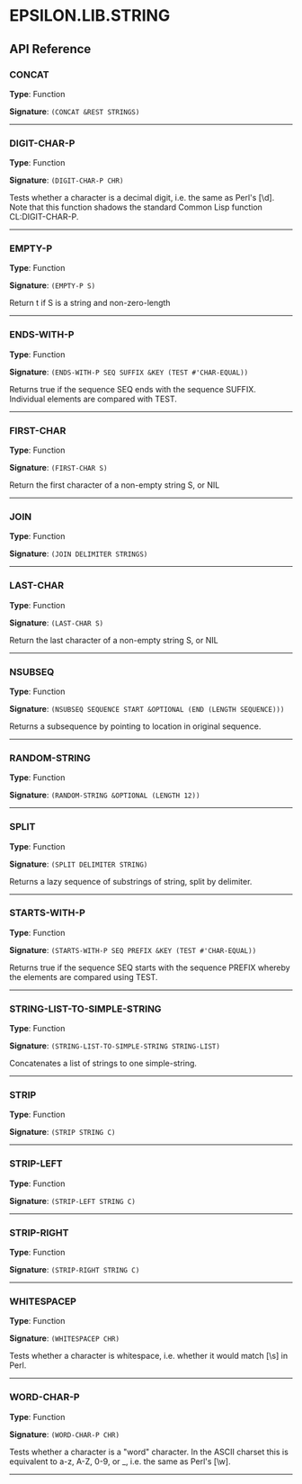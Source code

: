 # EPSILON.LIB.STRING

## API Reference

### CONCAT

**Type**: Function

**Signature**: `(CONCAT &REST STRINGS)`

---

### DIGIT-CHAR-P

**Type**: Function

**Signature**: `(DIGIT-CHAR-P CHR)`

Tests whether a character is a decimal digit, i.e. the same as
Perl's [\d].  Note that this function shadows the standard Common
Lisp function CL:DIGIT-CHAR-P.

---

### EMPTY-P

**Type**: Function

**Signature**: `(EMPTY-P S)`

Return t if S is a string and non-zero-length

---

### ENDS-WITH-P

**Type**: Function

**Signature**: `(ENDS-WITH-P SEQ SUFFIX &KEY (TEST #'CHAR-EQUAL))`

Returns true if the sequence SEQ ends with the sequence
SUFFIX.  Individual elements are compared with TEST.

---

### FIRST-CHAR

**Type**: Function

**Signature**: `(FIRST-CHAR S)`

Return the first character of a non-empty string S, or NIL

---

### JOIN

**Type**: Function

**Signature**: `(JOIN DELIMITER STRINGS)`

---

### LAST-CHAR

**Type**: Function

**Signature**: `(LAST-CHAR S)`

Return the last character of a non-empty string S, or NIL

---

### NSUBSEQ

**Type**: Function

**Signature**: `(NSUBSEQ SEQUENCE START &OPTIONAL (END (LENGTH SEQUENCE)))`

Returns a subsequence by pointing to location in original sequence.

---

### RANDOM-STRING

**Type**: Function

**Signature**: `(RANDOM-STRING &OPTIONAL (LENGTH 12))`

---

### SPLIT

**Type**: Function

**Signature**: `(SPLIT DELIMITER STRING)`

Returns a lazy sequence of substrings of string, split by delimiter.

---

### STARTS-WITH-P

**Type**: Function

**Signature**: `(STARTS-WITH-P SEQ PREFIX &KEY (TEST #'CHAR-EQUAL))`

Returns true if the sequence SEQ starts with the sequence
PREFIX whereby the elements are compared using TEST.

---

### STRING-LIST-TO-SIMPLE-STRING

**Type**: Function

**Signature**: `(STRING-LIST-TO-SIMPLE-STRING STRING-LIST)`

Concatenates a list of strings to one simple-string.

---

### STRIP

**Type**: Function

**Signature**: `(STRIP STRING C)`

---

### STRIP-LEFT

**Type**: Function

**Signature**: `(STRIP-LEFT STRING C)`

---

### STRIP-RIGHT

**Type**: Function

**Signature**: `(STRIP-RIGHT STRING C)`

---

### WHITESPACEP

**Type**: Function

**Signature**: `(WHITESPACEP CHR)`

Tests whether a character is whitespace, i.e. whether it would
match [\s] in Perl.

---

### WORD-CHAR-P

**Type**: Function

**Signature**: `(WORD-CHAR-P CHR)`

Tests whether a character is a "word" character.  In the ASCII
charset this is equivalent to a-z, A-Z, 0-9, or _, i.e. the same as
Perl's [\w].

---

